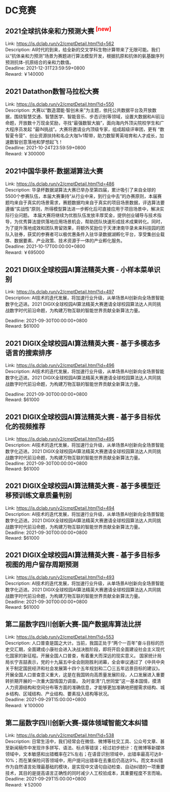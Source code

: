 # DC竞赛



## 2021全球抗体亲和力预测大赛 <sup style="color:red">[new]<sup>  

Link: https://js.dclab.run/v2/cmptDetail.html?id=562  
Description: AI时代的到来，给全新的交叉学科生物计算带来了无限可能。我们以“抗体亲和力预测”场景为赛题进行算法模型开发，根据抗原和抗体的氨基酸序列预测抗体-抗原结合的亲和力数值。   
Deadline: 2021-12-31T23:59:59+0800  
Reward: ￥140000  


## 2021 Datathon数智马拉松大赛

Link: https://js.dclab.run/v2/cmptDetail.html?id=550  
Description: 大赛以“数造潜能·智创未来”为主题，依托公共数据平台及开放数据，围绕智慧交通、智慧医学、智能音乐、步态识别等领域，设置大数据和AI前沿命题，开放数十万现金奖励，寻找“最强数智大脑”，面向海内外顶尖院校学生和广大程序员发起 “最IN挑战”。大赛将邀请业内顶级专家，组成超级评审团，更有 “数智夏令营”、创业资源扶持和名企大咖1v1帮带，助力数智菁英培育和人才成长，加速数智创意落地和梦想起飞！  
Deadline: 2021-10-24T23:59:59+0800  
Reward: ￥300000  


## 2021中国华录杯·数据湖算法大赛

Link: https://js.dclab.run/v2/cmptDetail.html?id=486  
Description: 华录杯数据湖算法大赛已举办至第四届，累计吸引了来自全球的5500个参赛队伍，本届大赛秉持“从行业中来，到行业中去”的办赛原则，本届赛题均来自于真实的场景需求，赛题数据均来自于真实的项目场景数据，评选算法要遵循“实战性”原则，所得模型算法进一步孵化后可直接应用于项目场景中，解决实际行业问题。
本届大赛将继续为优胜队伍发放丰厚奖金，提供创业辅导与技术指导，为优秀算法提供落地应用场景机会，帮助团队快速形成技术成果转化。同时，为了提升落地成效和团队育留效果，将额外奖励位于天津津南华录未来科技园的团队入驻券，获奖的参赛者可以极优惠条件入驻华录数据湖孵化平台，享受集创业载体、数据要素、产业政策、技术资源于一体的产业孵化服务。  
Deadline: 2021-10-17T00:00:00+0800  
Reward: ￥695000  


## 2021 DIGIX全球校园AI算法精英大赛 - 小样本菜单识别

Link: https://js.dclab.run/v2/cmptDetail.html?id=497  
Description: AI技术的迭代发展，将加速行业升级，从单场景AI创新向全场景智能数字化迈进。2021 DIGIX全球校园AI算法精英大赛邀请全球校园算法达人共同挑战数字时代前沿命题，为构建万物互联的智能世界贡献全新算法力量。
  
Deadline: 2021-09-30T00:00:00+0800  
Reward: $61000  


## 2021 DIGIX全球校园AI算法精英大赛 - 基于多模态多语言的搜索排序

Link: https://js.dclab.run/v2/cmptDetail.html?id=496  
Description: AI技术的迭代发展，将加速行业升级，从单场景AI创新向全场景智能数字化迈进。2021 DIGIX全球校园AI算法精英大赛邀请全球校园算法达人共同挑战数字时代前沿命题，为构建万物互联的智能世界贡献全新算法力量。

  
Deadline: 2021-09-30T00:00:00+0800  
Reward: $61000  


## 2021 DIGIX全球校园AI算法精英大赛 - 基于多目标优化的视频推荐

Link: https://js.dclab.run/v2/cmptDetail.html?id=495  
Description: AI技术的迭代发展，将加速行业升级，从单场景AI创新向全场景智能数字化迈进。2021 DIGIX全球校园AI算法精英大赛邀请全球校园算法达人共同挑战数字时代前沿命题，为构建万物互联的智能世界贡献全新算法力量。  
Deadline: 2021-09-30T00:00:00+0800  
Reward: $61000  


## 2021 DIGIX全球校园AI算法精英大赛 - 基于多模型迁移预训练文章质量判别

Link: https://js.dclab.run/v2/cmptDetail.html?id=494  
Description: AI技术的迭代发展，将加速行业升级，从单场景AI创新向全场景智能数字化迈进。2021 DIGIX全球校园AI算法精英大赛邀请全球校园算法达人共同挑战数字时代前沿命题，为构建万物互联的智能世界贡献全新算法力量。  
Deadline: 2021-09-30T00:00:00+0800  
Reward: $61000  


## 2021 DIGIX全球校园AI算法精英大赛 - 基于多目标多视图的用户留存周期预测

Link: https://js.dclab.run/v2/cmptDetail.html?id=493  
Description: AI技术的迭代发展，将加速行业升级，从单场景AI创新向全场景智能数字化迈进。2021 DIGIX全球校园AI算法精英大赛邀请全球校园算法达人共同挑战数字时代前沿命题，为构建万物互联的智能世界贡献全新算法力量。  
Deadline: 2021-09-30T00:00:00+0800  
Reward: $61000  


## 第二届数字四川创新大赛-国产数据库算法比拼

Link: https://js.dclab.run/v2/cmptDetail.html?id=553  
Description: 人口普查是国之大计。当前，我国正处于“两个一百年”奋斗目标的历史交汇期，全面建成小康社会进入决战决胜阶段，即将开启全面建设社会主义现代化国家的新征程。开展全国人口普查，有着重大而深远的现实意义。
国家统计局局长宁吉喆表示，党的十九届五中全会刚刚胜利闭幕，全会审议通过了《中共中央关于制定国民经济和社会发展第十四个五年规划和二〇三五年远景目标的建议》。开展全国人口普查意义重大，这是在我国转向高质量发展阶段，人口发展进入重要转折期开展的一次重大国情国力调查。
及时查清“几世同堂”这一基本国情，摸清人力资源结构和空间分布等方面的准确信息，才能够更加准确地把握需求结构、城乡结构、区域结构、产业结构、要素投入结构等状况。  
Deadline: 2021-09-29T15:00:00+0800  
Reward: ￥100000  


## 第二届数字四川创新大赛-媒体领域智能文本纠错

Link: https://js.dclab.run/v2/cmptDetail.html?id=538  
Description: 日常生活中，我们经常会在微信、微博等社交工具、公众号文章、甚至新闻稿件中发现许多拼写、语法、标点等错误；经过初步统计：在微博等新媒体领域中，文本敏感和出错概率在2%左右；在语音识别领域中，出错率最高可达8-10%；而在某保险问答领域中，用户提问出错率在去重后仍高达9%。而文本纠错作为自然语言处理最基础的模块，是实现中文语句自动检查、自动纠错的一项重要技术，其目的是提高语言正确性的同时减少人工校验成本，其重要程度不言而喻。  
Deadline: 2021-09-29T15:00:00+0800  
Reward: ￥52000  

